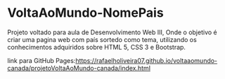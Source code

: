 # VoltaAoMundo-NomePais
Projeto voltado para aula de Desenvolvimento Web III, Onde o objetivo é criar uma pagina web com país sortedo como tema, utilizando os conhecimentos adquiridos sobre HTML 5, CSS 3 e Bootstrap.

link para GitHub Pages:https://rafaelholiveira07.github.io/voltaaomundo-canada/projetoVoltaAoMundo-canada/index.html
